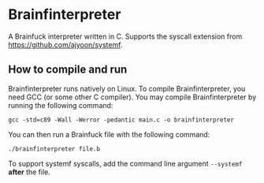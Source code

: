 # Brainfinterpreter
A Brainfuck interpreter written in C.
Supports the syscall extension from https://github.com/ajyoon/systemf.
## How to compile and run
Brainfinterpreter runs natively on Linux.
To compile Brainfinterpreter, you need GCC (or some other C compiler).
You may compile Brainfinterpreter by running the following command:

`gcc -std=c89 -Wall -Werror -pedantic main.c -o brainfinterpreter`

You can then run a Brainfuck file with the following command:

`./brainfinterpreter file.b`

To support systemf syscalls,
add the command line argument `--systemf` **after** the file.
